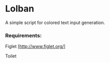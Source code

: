 # Lolban
A simple script for colored text input generation.


### Requirements:

Figlet [http://www.figlet.org/]

Toilet
